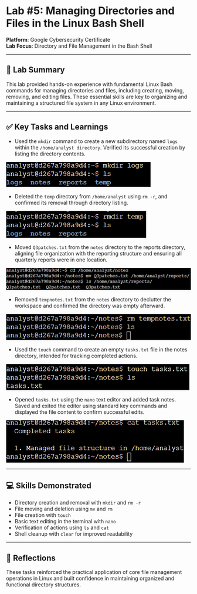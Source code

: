 # Lab #5: Managing Directories and Files in the Linux Bash Shell

**Platform**: Google Cybersecurity Certificate  
**Lab Focus**: Directory and File Management in the Bash Shell

---

## 🧠 Lab Summary

This lab provided hands-on experience with fundamental Linux Bash commands for managing directories and files, including creating, moving, removing, and editing files. These essential skills are key to organizing and maintaining a structured file system in any Linux environment.

---

## ✅ Key Tasks and Learnings

- Used the `mkdir` command to create a new subdirectory named `logs` within the `/home/analyst directory`. Verified its successful creation by listing the directory contents.

![Mkdir Command Example](../../images/linux_lab5_mkdir.png)

- Deleted the `temp` directory from `/home/analyst` using `rm -r`, and confirmed its removal through directory listing.

![Rm Command Example](../../images/linux_lab5_rmdir.png)

- Moved `Q3patches.txt` from the `notes` directory to the reports directory, aligning file organization with the reporting structure and ensuring all quarterly reports were in one location.

![Mv Command Example](../../images/linux_lab5_mv.png)

- Removed `tempnotes.txt` from the `notes` directory to declutter the workspace and confirmed the directory was empty afterward.

![Rm File Example](../../images/linux_lab5_rm_file.png)

- Used the `touch` command to create an empty `tasks.txt` file in the notes directory, intended for tracking completed actions.

![Touch Command Example](../../images/linux_lab5_touch.png)

- Opened `tasks.txt` using the `nano` text editor and added task notes. Saved and exited the editor using standard key commands and displayed the file content to confirm successful edits.

![Nano Editor Example](../../images/linux_lab5_nano.png)

---

## 💻 Skills Demonstrated

- Directory creation and removal with `mkdir` and `rm -r`  
- File moving and deletion using `mv` and `rm`  
- File creation with `touch`  
- Basic text editing in the terminal with `nano`  
- Verification of actions using `ls` and `cat`  
- Shell cleanup with `clear` for improved readability  

---

## 🔁 Reflections

These tasks reinforced the practical application of core file management operations in Linux and built confidence in maintaining organized and functional directory structures.
